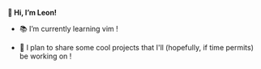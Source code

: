 **👋 Hi, I’m Leon!**

- 📚 I’m currently learning vim !
  
- 💭 I plan to share some cool projects that I'll (hopefully, if time permits) be working on !
